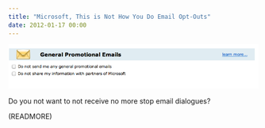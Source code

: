 ```yaml
---
title: "Microsoft, This is Not How You Do Email Opt-Outs"
date: 2012-01-17 00:00
---
```


 ![](/img/import/blog/2012/01/microsoft-this-is-not-how-you-do-email-opt-outs/3B10D34208324BC798787FA76ED64A29.png)

Do you not want to not receive no more stop email dialogues?

(READMORE)
